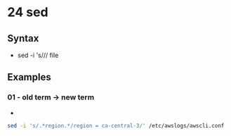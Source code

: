 # 24 sed

## Syntax
* sed -i 's/<OldPatern>/<NewPattern>/ file

## Examples
### 01 - old term -> new term
* 
````bash
sed -i 's/.*region.*/region = ca-central-3/' /etc/awslogs/awscli.conf
````
